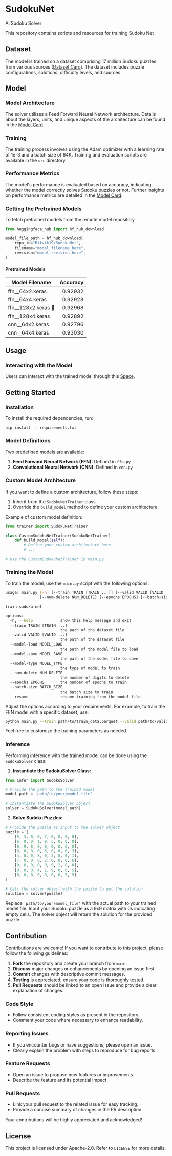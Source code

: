 # SudokuNet

Ai Sudoku Solver

This repository contains scripts and resources for training Sudoku Net

## Dataset

The model is trained on a dataset comprising 17 million Sudoku puzzles from various sources ([Dataset Card](https://huggingface.co/datasets/Ritvik19/Sudoku-Dataset)). The dataset includes puzzle configurations, solutions, difficulty levels, and sources.

## Model

### Model Architecture

The solver utilizes a Feed Forward Neural Network architecture. Details about the layers, units, and unique aspects of the architecture can be found in the [Model Card](https://huggingface.co/Ritvik19/SudokuNet).

### Training

The training process involves using the Adam optimizer with a learning rate of 1e-3 and a batch size of 64K. Training and evaluation scripts are available in the `src` directory.

### Performance Metrics

The model's performance is evaluated based on accuracy, indicating whether the model correctly solves Sudoku puzzles or not. Further insights on performance metrics are detailed in the [Model Card](https://huggingface.co/Ritvik19/SudokuNet).

### Getting the Pretrained Models

To fetch pretrained models from the remote model repository

```python
from huggingface_hub import hf_hub_download

model_file_path = hf_hub_download(
    repo_id="Ritvik19/SudokuNet",
    filename="model_filename_here",
    revision="model_revision_here",
)
```

#### Pretrained Models

| Model Filename         | Accuracy |
| ---------------------- | -------: |
| ffn__64x2.keras        |  0.92932 |
| ffn__64x4.keras        |  0.92928 |
| ffn__128x2.keras    👑 |  0.92968 |
| ffn__128x4.keras       |  0.92892 |
| cnn__64x2.keras        |  0.92796 |
| cnn__64x4.keras        |  0.93030 |

## Usage

### Interacting with the Model

Users can interact with the trained model through this [Space](https://huggingface.co/spaces/Ritvik19/SudokuNetDemo).

## Getting Started

### Installation

To install the required dependencies, run:

```bash
pip install -r requirements.txt
```

### Model Definitions

Two predefined models are available:

1. **Feed Forward Neural Network (FFN):** Defined in `ffn.py`
2. **Convolutional Neural Network (CNN):** Defined in `cnn.py`

### Custom Model Architecture

If you want to define a custom architecture, follow these steps:

1. Inherit from the `SudokuNetTrainer` class.
2. Override the `build_model` method to define your custom architecture.

Example of custom model definition:

```python
from trainer import SudokuNetTrainer

class CustomSudokuNetTrainer(SudokuNetTrainer):
    def build_model(self):
        # Define your custom architecture here
        # ...

# Use the CustomSudokuNetTrainer in main.py
```

### Training the Model

To train the model, use the `main.py` script with the following options:

```bash
usage: main.py [-h] [--train TRAIN [TRAIN ...]] [--valid VALID [VALID ...]] [--model-load MODEL_LOAD] [--model-save MODEL_SAVE] [--model-type MODEL_TYPE]
               [--num-delete NUM_DELETE] [--epochs EPOCHS] [--batch-size BATCH_SIZE] [--resume]

train sudoku net

options:
  -h, --help            show this help message and exit
  --train TRAIN [TRAIN ...]
                        the path of the dataset file
  --valid VALID [VALID ...]
                        the path of the dataset file
  --model-load MODEL_LOAD
                        the path of the model file to load
  --model-save MODEL_SAVE
                        the path of the model file to save
  --model-type MODEL_TYPE
                        the type of model to train
  --num-delete NUM_DELETE
                        the number of digits to delete
  --epochs EPOCHS       the number of epochs to train
  --batch-size BATCH_SIZE
                        the batch size to train
  --resume              resume training from the model file
```

Adjust the options according to your requirements. For example, to train the FFN model with a specific dataset, use:

```bash
python main.py --train path/to/train_data.parquet --valid path/to/valid_data.parquet --model-type ffn
```

Feel free to customize the training parameters as needed.

### Inference

Performing inference with the trained model can be done using the `SudokuSolver` class:

1. **Instantiate the SudokuSolver Class:**

```python
from infer import SudokuSolver

# Provide the path to the trained model
model_path = 'path/to/your/model_file'

# Instantiate the SudokuSolver object
solver = SudokuSolver(model_path)
```

2. **Solve Sudoku Puzzles:**

```python
# Provide the puzzle as input to the solver object
puzzle = [
    [5, 3, 0, 0, 7, 0, 0, 0, 0],
    [6, 0, 0, 1, 9, 5, 0, 0, 0],
    [0, 9, 8, 0, 0, 0, 0, 6, 0],
    [8, 0, 0, 0, 6, 0, 0, 0, 3],
    [4, 0, 0, 8, 0, 3, 0, 0, 1],
    [7, 0, 0, 0, 2, 0, 0, 0, 6],
    [0, 6, 0, 0, 0, 0, 2, 8, 0],
    [0, 0, 0, 4, 1, 9, 0, 0, 5],
    [0, 0, 0, 0, 8, 0, 0, 7, 9]
]

# Call the solver object with the puzzle to get the solution
solution = solver(puzzle)
```

Replace `'path/to/your/model_file'` with the actual path to your trained model file. Input your Sudoku puzzle as a 9x9 matrix with 0s indicating empty cells. The solver object will return the solution for the provided puzzle.

## Contribution

Contributions are welcome! If you want to contribute to this project, please follow the follwing guidelines:

1. **Fork** the repository and create your branch from `main`.
2. **Discuss** major changes or enhancements by opening an issue first.
3. **Commit** changes with descriptive commit messages.
4. **Testing** is appreciated; ensure your code is thoroughly tested.
5. **Pull Requests** should be linked to an open issue and provide a clear explanation of changes.

### Code Style

- Follow consistent coding styles as present in the repository.
- Comment your code where necessary to enhance readability.

### Reporting Issues

- If you encounter bugs or have suggestions, please open an issue.
- Clearly explain the problem with steps to reproduce for bug reports.

### Feature Requests

- Open an issue to propose new features or improvements.
- Describe the feature and its potential impact.

### Pull Requests

- Link your pull request to the related issue for easy tracking.
- Provide a concise summary of changes in the PR description.

Your contributions will be highly appreciated and acknowledged!

## License

This project is licensed under Apache-2.0. Refer to `LICENSE` for more details.
